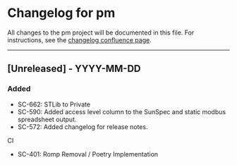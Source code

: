 # Changelog for pm

All changes to the pm project will be documented in this file.
For instructions, see the [changelog confluence page](https://epcpower.atlassian.net/l/c/zM7wz0at).

-------------------------------------------------------------------------------

## [Unreleased] - YYYY-MM-DD

### Added

- SC-662: STLib to Private
- SC-590: Added access level column to the SunSpec and static modbus spreadsheet output.
- SC-572: Added changelog for release notes.

CI

- SC-401: Romp Removal / Poetry Implementation
